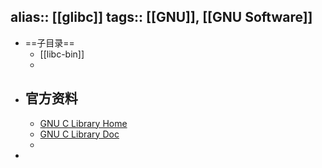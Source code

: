 alias:: [[glibc]]
tags:: [[GNU]], [[GNU Software]]
---

- ==子目录==
	- [[libc-bin]]
	-
- ## 官方资料
	- [GNU C Library Home](https://www.gnu.org/software/libc/)
	- [GNU C Library Doc](https://www.gnu.org/software/libc/manual/)
	-
-